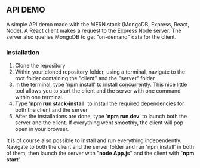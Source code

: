 ## API DEMO
A simple API demo made with the MERN stack (MongoDB, Express, React, Node). 
A React client makes a request to the Express Node server. The server also queries MongoDB to get "on-demand" data for the client.
### Installation
 1. Clone the repository
 2. Within your cloned repository folder, using a terminal, navigate to the root folder containing the "client" and the "server" folder
 3. In the terminal, type 'npm install' to install [concurrently](https://www.npmjs.com/package/concurrently). This nice little tool allows you to start the client and the server with one command within one terminal.
 4. Type '**npm run stack-install**' to install the required dependencies for both the client and the server
 5. After the installations are done, type '**npm run dev**' to launch both the server and the client. If everything went smoothly, the client will pop open in your browser.

It is of course also possible to install and run everything independently. Navigate to both the client and the server folder and run 'npm install' in both of them, then launch the server with "**node App.js**" and the client with "**npm start**".